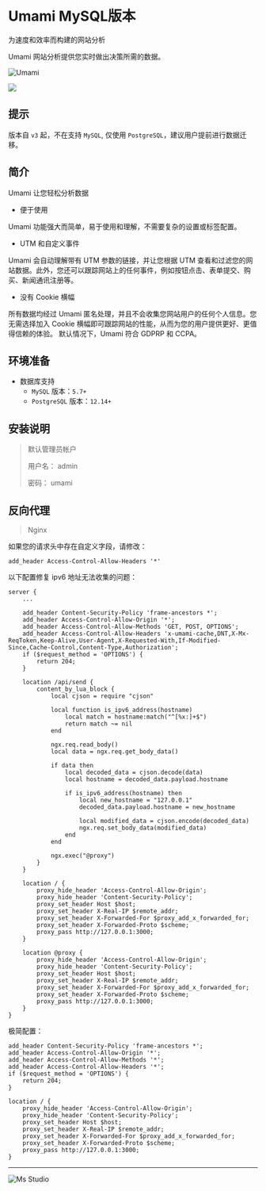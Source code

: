 # Umami MySQL版本

为速度和效率而构建的网站分析

Umami 网站分析提供您实时做出决策所需的数据。

![Umami](https://file.lifebus.top/imgs/umami_cover.jpg)

![](https://img.shields.io/badge/%E6%96%B0%E7%96%86%E8%90%8C%E6%A3%AE%E8%BD%AF%E4%BB%B6%E5%BC%80%E5%8F%91%E5%B7%A5%E4%BD%9C%E5%AE%A4-%E6%8F%90%E4%BE%9B%E6%8A%80%E6%9C%AF%E6%94%AF%E6%8C%81-blue)

## 提示

版本自 `v3` 起，不在支持 `MySQL`, 仅使用 `PostgreSQL`，建议用户提前进行数据迁移。

## 简介

Umami 让您轻松分析数据

+ 便于使用

Umami 功能强大而简单，易于使用和理解，不需要复杂的设置或标签配置。

+ UTM 和自定义事件

Umami 会自动理解带有 UTM 参数的链接，并让您根据 UTM 查看和过滤您的网站数据。此外，您还可以跟踪网站上的任何事件，例如按钮点击、表单提交、购买、新闻通讯注册等。

+ 没有 Cookie 横幅

所有数据均经过 Umami 匿名处理，并且不会收集您网站用户的任何个人信息。您无需选择加入 Cookie
横幅即可跟踪网站的性能，从而为您的用户提供更好、更值得信赖的体验。
默认情况下，Umami 符合 GDPRP 和 CCPA。

## 环境准备

+ 数据库支持
    + `MySQL` 版本：`5.7+`
    + `PostgreSQL` 版本：`12.14+`

## 安装说明

> 默认管理员帐户
>
> 用户名： admin
>
> 密码： umami

## 反向代理

> Nginx

如果您的请求头中存在自定义字段，请修改：

```text
add_header Access-Control-Allow-Headers '*'
```

以下配置修复 ipv6 地址无法收集的问题：

```nginx
server {
    ...
    
    add_header Content-Security-Policy 'frame-ancestors *';
    add_header Access-Control-Allow-Origin '*';
    add_header Access-Control-Allow-Methods 'GET, POST, OPTIONS';
    add_header Access-Control-Allow-Headers 'x-umami-cache,DNT,X-Mx-ReqToken,Keep-Alive,User-Agent,X-Requested-With,If-Modified-Since,Cache-Control,Content-Type,Authorization';
    if ($request_method = 'OPTIONS') {
        return 204;
    }
    
    location /api/send {
        content_by_lua_block {
            local cjson = require "cjson"

            local function is_ipv6_address(hostname)
                local match = hostname:match("^[%x:]+$")
                return match ~= nil
            end

            ngx.req.read_body()
            local data = ngx.req.get_body_data()

            if data then
                local decoded_data = cjson.decode(data)
                local hostname = decoded_data.payload.hostname

                if is_ipv6_address(hostname) then
                    local new_hostname = "127.0.0.1"
                    decoded_data.payload.hostname = new_hostname

                    local modified_data = cjson.encode(decoded_data)
                    ngx.req.set_body_data(modified_data)
                end
            end

            ngx.exec("@proxy")
        }
    }
    
    location / {
        proxy_hide_header 'Access-Control-Allow-Origin';
        proxy_hide_header 'Content-Security-Policy';
        proxy_set_header Host $host;
        proxy_set_header X-Real-IP $remote_addr;
        proxy_set_header X-Forwarded-For $proxy_add_x_forwarded_for;
        proxy_set_header X-Forwarded-Proto $scheme;
        proxy_pass http://127.0.0.1:3000; 
    }
    
    location @proxy {
        proxy_hide_header 'Access-Control-Allow-Origin';
        proxy_hide_header 'Content-Security-Policy';
        proxy_set_header Host $host;
        proxy_set_header X-Real-IP $remote_addr;
        proxy_set_header X-Forwarded-For $proxy_add_x_forwarded_for;
        proxy_set_header X-Forwarded-Proto $scheme;
        proxy_pass http://127.0.0.1:3000;
    }
}
```

极简配置：

```nginx
add_header Content-Security-Policy 'frame-ancestors *';
add_header Access-Control-Allow-Origin '*';
add_header Access-Control-Allow-Methods '*';
add_header Access-Control-Allow-Headers '*';
if ($request_method = 'OPTIONS') {
    return 204;
}

location / {
    proxy_hide_header 'Access-Control-Allow-Origin';
    proxy_hide_header 'Content-Security-Policy';
    proxy_set_header Host $host;
    proxy_set_header X-Real-IP $remote_addr;
    proxy_set_header X-Forwarded-For $proxy_add_x_forwarded_for;
    proxy_set_header X-Forwarded-Proto $scheme;
    proxy_pass http://127.0.0.1:3000; 
}
```

---

![Ms Studio](https://file.lifebus.top/imgs/ms_blank_001.png)
